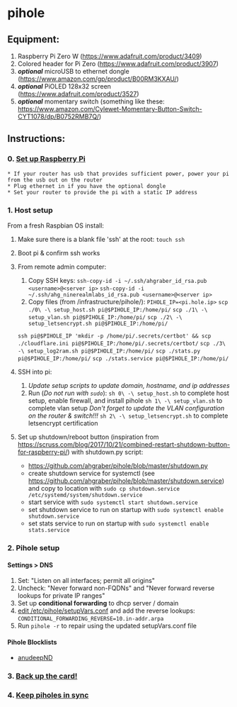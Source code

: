 # pihole

## Equipment:
1. Raspberry Pi Zero W (https://www.adafruit.com/product/3409) 
2. Colored header for Pi Zero (https://www.adafruit.com/product/3907)
3. *__optional__* microUSB to ethernet dongle (https://www.amazon.com/gp/product/B00RM3KXAU/)
4. *__optional__* PiOLED 128x32 screen (https://www.adafruit.com/product/3527) 
5. *__optional__* momentary switch (something like these: https://www.amazon.com/Cylewet-Momentary-Button-Switch-CYT1078/dp/B0752RMB7Q/)

## Instructions:
### 0. [Set up Raspberry Pi](https://learn.adafruit.com/pi-hole-ad-blocker-with-pi-zero-w?view=all#prepare-the-pi)
    * If your router has usb that provides sufficient power, power your pi from the usb out on the router
    * Plug ethernet in if you have the optional dongle
    * Set your router to provide the pi with a static IP address

### 1. Host setup
From a fresh Raspbian OS install:
1. Make sure there is a blank file 'ssh' at the root: ```touch ssh```

2. Boot pi & confirm ssh works

3. From remote admin computer: 
   1. Copy SSH keys:
   ```ssh-copy-id -i ~/.ssh/ahgraber_id_rsa.pub <username>@<server ip>```
   ```ssh-copy-id -i ~/.ssh/ahg_ninerealmlabs_id_rsa.pub <username>@<server ip>```
   2. Copy files (from <git repo>/infrastructure/pihole/):
   ```PIHOLE_IP=<pi.hole.ip>```
   ```scp ./0\ -\ setup_host.sh pi@$PIHOLE_IP:/home/pi/```
   ```scp ./1\ -\ setup_vlan.sh pi@$PIHOLE_IP:/home/pi/```
   ```scp ./2\ -\ setup_letsencrypt.sh pi@$PIHOLE_IP:/home/pi/```

   ```ssh pi@$PIHOLE_IP 'mkdir -p /home/pi/.secrets/certbot' && scp ./cloudflare.ini pi@$PIHOLE_IP:/home/pi/.secrets/certbot/```
   ```scp ./3\ -\ setup_log2ram.sh pi@$PIHOLE_IP:/home/pi/```
   ```scp ./stats.py pi@$PIHOLE_IP:/home/pi/```
   ```scp ./stats.service pi@$PIHOLE_IP:/home/pi/```

4. SSH into pi:
   1. *Update setup scripts to update domain, hostname, and ip addresses*
   2. Run (*Do not run with `sudo`*):
   ```sh 0\ -\ setup_host.sh``` to complete host setup, enable firewall, and install pihole
   ```sh 1\ -\ setup_vlan.sh``` to complete vlan setup
   *Don't forget to update the VLAN configuration on the router & switch!!!*
   ```sh 2\ -\ setup_letsencrypt.sh``` to complete letsencrypt certification

5. Set up shutdown/reboot button (inspiration from https://scruss.com/blog/2017/10/21/combined-restart-shutdown-button-for-raspberry-pi/) with shutdown.py script: 
    * https://github.com/ahgraber/pihole/blob/master/shutdown.py
    * create shutdown service for systemctl (see https://github.com/ahgraber/pihole/blob/master/shutdown.service) and copy to location with `sudo cp shutdown.service /etc/systemd/system/shutdown.service`
    * start service with `sudo systemctl start shutdown.service`  
    * set shutdown service to run on startup with `sudo systemctl enable shutdown.service`  
    * set stats service to run on startup with `sudo systemctl enable stats.service`

### 2. Pihole setup
#### Settings > DNS 
1. Set: "Listen on all interfaces; permit all origins"
2. Uncheck: "Never forward non-FQDNs" and "Never forward reverse lookups for private IP ranges"
3. Set up **conditional forwarding** to dhcp server / domain
4. [edit /etc/pihole/setupVars.conf](https://www.reddit.com/r/pihole/comments/a9ktnl/getting_pihole_to_do_reverse_lookup/) and add the reverse lookups:
    ```CONDITIONAL_FORWARDING_REVERSE=10.in-addr.arpa```
5. Run ```pihole -r``` to repair using the updated setupVars.conf file

#### Pihole Blocklists
* [anudeepND](https://github.com/anudeepND)



### 3. [Back up the card!](https://computers.tutsplus.com/articles/how-to-clone-raspberry-pi-sd-cards-using-the-command-line-in-os-x--mac-59911)


### 4. [Keep piholes in sync](https://github.com/vmstan/gravity-sync)
